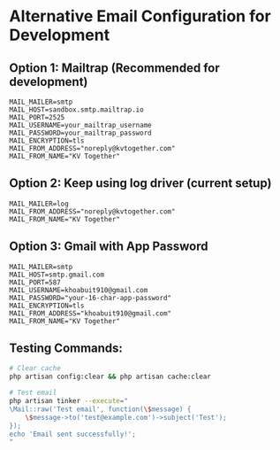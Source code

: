 # Alternative Email Configuration for Development

## Option 1: Mailtrap (Recommended for development)
```env
MAIL_MAILER=smtp
MAIL_HOST=sandbox.smtp.mailtrap.io
MAIL_PORT=2525
MAIL_USERNAME=your_mailtrap_username
MAIL_PASSWORD=your_mailtrap_password
MAIL_ENCRYPTION=tls
MAIL_FROM_ADDRESS="noreply@kvtogether.com"
MAIL_FROM_NAME="KV Together"
```

## Option 2: Keep using log driver (current setup)
```env
MAIL_MAILER=log
MAIL_FROM_ADDRESS="noreply@kvtogether.com"
MAIL_FROM_NAME="KV Together"
```

## Option 3: Gmail with App Password
```env
MAIL_MAILER=smtp
MAIL_HOST=smtp.gmail.com
MAIL_PORT=587
MAIL_USERNAME=khoabuit910@gmail.com
MAIL_PASSWORD="your-16-char-app-password"
MAIL_ENCRYPTION=tls
MAIL_FROM_ADDRESS="khoabuit910@gmail.com"
MAIL_FROM_NAME="KV Together"
```

## Testing Commands:
```bash
# Clear cache
php artisan config:clear && php artisan cache:clear

# Test email
php artisan tinker --execute="
\Mail::raw('Test email', function(\$message) {
    \$message->to('test@example.com')->subject('Test');
});
echo 'Email sent successfully!';
"
```
